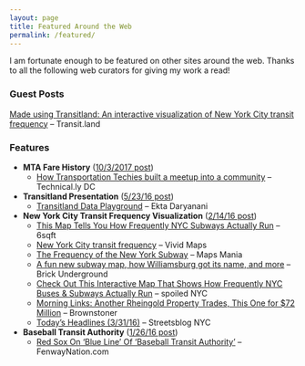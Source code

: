 ```yaml
---
layout: page
title: Featured Around the Web
permalink: /featured/
---
```

I am fortunate enough to be featured on other sites around the web. Thanks to all the following web curators for giving my work a read!

### Guest Posts

<p class="title">
  <a href="https://transit.land/news/2016/04/04/nyc-frequency.html" target="_blank">Made using Transitland: An interactive visualization of New York City transit frequency</a> &#8211; Transit.land
</p>

### Features

  * **MTA Fare History** (<a href="/blog/2017/10/alls-fare-diving-into-mta-fares/">10/3/2017 post</a>) 
      * <a href="https://technical.ly/dc/2017/11/08/transportation-techies-michael-schade/" target="_blank">How Transportation Techies built a meetup into a community</a> &#8211; Technical.ly DC
  * **Transitland Presentation** (<a href="/blog/2016/05/next-stop-transitland-a-transportationcamp-colorado-presentation/" target="_blank">5/23/16 post</a>) 
      * <a href="https://www.ektad.com/projects/transitland-data-playground" target="_blank">Transitland Data Playground</a> &#8211; Ekta Daryanani
  * **New York City Transit Frequency Visualization** (<a href="/blog/2016/02/new-york-city-transit-frequency-visualization/" target="_blank">2/14/16 post</a>) 
      * <a href="http://www.6sqft.com/this-map-tells-you-how-frequently-nyc-subways-and-buses-run/" target="_blank">This Map Tells You How Frequently NYC Subways Actually Run</a> &#8211; 6sqft
      * <a href="http://www.vividmaps.com/2016/04/new-york-city-transit-frequency.html" target="_blank">New York City transit frequency</a> &#8211; Vivid Maps
      * <a href="http://googlemapsmania.blogspot.com/2016/04/the-frequency-of-new-york-subway.html" target="_blank">The Frequency of the New York Subway</a> &#8211; Maps Mania
      * <a href="http://www.brickunderground.com/streetnoise_4_8_16" target="_blank">A fun new subway map, how Williamsburg got its name, and more</a> &#8211; Brick Underground
      * <a href="http://spoilednyc.com/map-buses-subway-frequently-run-new-york/" target="_blank">Check Out This Interactive Map That Shows How Frequently NYC Buses & Subways Actually Run</a> &#8211; spoiled NYC
      * <a href="http://www.brownstoner.com/brooklyn-life/morning-links-another-rheingold-property-trades-one-72-million/" target="_blank">Morning Links: Another Rheingold Property Trades, This One for $72 Million</a> &#8211; Brownstoner
      * <a href="http://www.streetsblog.org/2016/03/31/todays-headlines-2350/" target="_blank">Today&#8217;s Headlines (3/31/16)</a> &#8211; Streetsblog NYC
  * **Baseball Transit Authority** ([1/26/16 post](/blog/2016/01/baseball-transit-authority-well-wave-you-home/)) 
      * <a href="http://www.fenwaynation.com/2016/01/red-sox-on-blue-line-of-baseball.html" target="_blank">Red Sox On &#8216;Blue Line&#8217; Of &#8216;Baseball Transit Authority&#8217;</a> &#8211; FenwayNation.com
